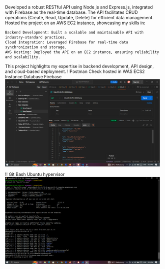 Developed a robust RESTful API using Node.js and Express.js, integrated with Firebase as the real-time database. The API facilitates CRUD operations (Create, Read, Update, Delete) for efficient data management. Hosted the project on an AWS EC2 instance, showcasing my skills in:

    Backend Development: Built a scalable and maintainable API with industry-standard practices.
    Cloud Integration: Leveraged Firebase for real-time data synchronization and storage.
    AWS Hosting: Deployed the API on an EC2 instance, ensuring reliability and scalability.

This project highlights my expertise in backend development, API design, and cloud-based deployment.
!!Postman Check hosted in WAS ECS2 Instance Database Firebase
![alt text](image.png)

!! Git Bash Ubuntu hypervisor
![alt text](image-1.png)

